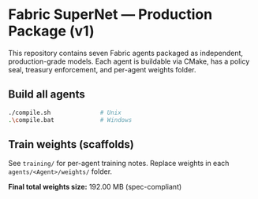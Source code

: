 # Fabric SuperNet — Production Package (v1)

This repository contains seven Fabric agents packaged as independent, production-grade models.
Each agent is buildable via CMake, has a policy seal, treasury enforcement, and per-agent weights folder.

## Build all agents
```bash
./compile.sh              # Unix
.\compile.bat             # Windows
```

## Train weights (scaffolds)
See `training/` for per-agent training notes. Replace weights in each `agents/<Agent>/weights/` folder.


**Final total weights size:** 192.00 MB (spec-compliant)
